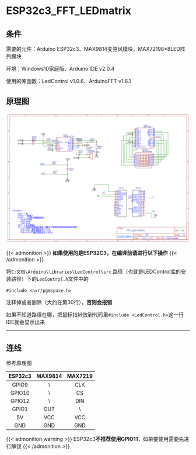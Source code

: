 # ESP32c3_FFT_LEDmatrix

## 条件

需要的元件：Arduino ESP32c3、MAX9814麦克风模块、MAX72198*8LED阵列模块

环境：Windows10家庭版、Arduino IDE v2.0.4

使用的库函数：LedControl v1.0.6、ArduinoFFT v1.6.1

## 原理图

![原理图](./Schematic_fft_led_2024-05-22.png)

{{< admonition >}}
**如果使用的是ESP32C3，在编译前请进行以下操作** 
{{< /admonition >}}

将```C:文档\Arduino\libraries\LedControl\src``` 路径（也就是LEDControl库的安装路径）下的```LedControl.h```文件中的
```
#include <avr/pgmspace.h>
```

注释掉或者删除（大约在第30行），**否则会报错**

如果不知道路径在哪，把鼠标指针放到代码里```#include <LedControl.h>```这一行IDE就会显示出来

*****************

## 连线

参考原理图

| ESP32c3 | MAX9814 | MAX7219 |
| :-----: | :-----: | :-----: |
|  GPIO9  |\         | CLK |
| GPIO10  | \        | CS |
| GPIO12 | \ | DIN |
| GPIO1 | OUT | \ |
| 5V | VCC | VCC |
| GND | GND | GND |

{{< admonition warning >}}
ESP32c3**不推荐使用GPIO11**，如果要使用需要先进行解锁 
{{< /admonition >}}
